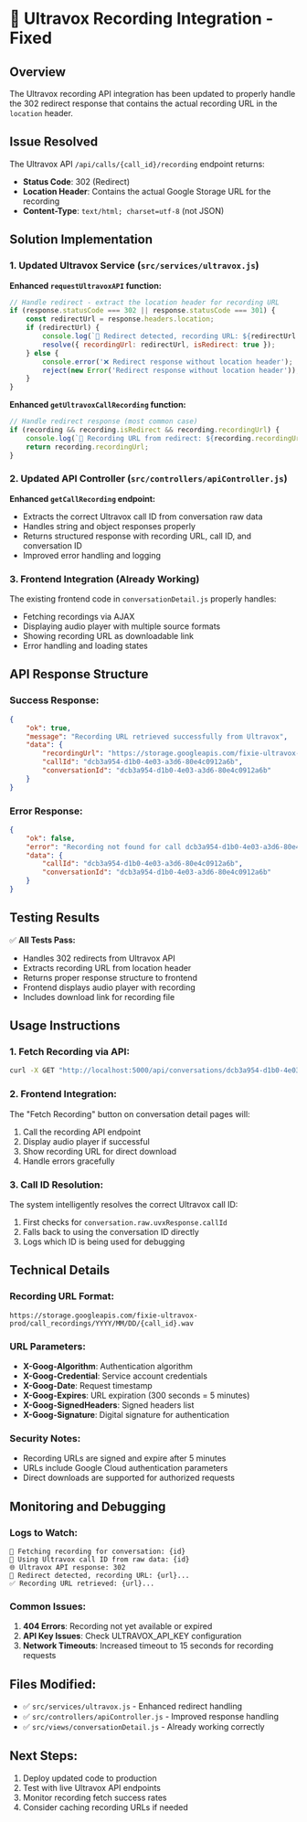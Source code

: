 # 🎵 Ultravox Recording Integration - Fixed

## Overview
The Ultravox recording API integration has been updated to properly handle the 302 redirect response that contains the actual recording URL in the `location` header.

## Issue Resolved
The Ultravox API `/api/calls/{call_id}/recording` endpoint returns:
- **Status Code**: 302 (Redirect)
- **Location Header**: Contains the actual Google Storage URL for the recording
- **Content-Type**: `text/html; charset=utf-8` (not JSON)

## Solution Implementation

### 1. Updated Ultravox Service (`src/services/ultravox.js`)

**Enhanced `requestUltravoxAPI` function:**
```javascript
// Handle redirect - extract the location header for recording URL
if (response.statusCode === 302 || response.statusCode === 301) {
    const redirectUrl = response.headers.location;
    if (redirectUrl) {
        console.log(`🔗 Redirect detected, recording URL: ${redirectUrl.substring(0, 100)}...`);
        resolve({ recordingUrl: redirectUrl, isRedirect: true });
    } else {
        console.error('❌ Redirect response without location header');
        reject(new Error('Redirect response without location header'));
    }
}
```

**Enhanced `getUltravoxCallRecording` function:**
```javascript
// Handle redirect response (most common case)
if (recording && recording.isRedirect && recording.recordingUrl) {
    console.log(`🎵 Recording URL from redirect: ${recording.recordingUrl.substring(0, 100)}...`);
    return recording.recordingUrl;
}
```

### 2. Updated API Controller (`src/controllers/apiController.js`)

**Enhanced `getCallRecording` endpoint:**
- Extracts the correct Ultravox call ID from conversation raw data
- Handles string and object responses properly
- Returns structured response with recording URL, call ID, and conversation ID
- Improved error handling and logging

### 3. Frontend Integration (Already Working)
The existing frontend code in `conversationDetail.js` properly handles:
- Fetching recordings via AJAX
- Displaying audio player with multiple source formats
- Showing recording URL as downloadable link
- Error handling and loading states

## API Response Structure

### Success Response:
```json
{
    "ok": true,
    "message": "Recording URL retrieved successfully from Ultravox",
    "data": {
        "recordingUrl": "https://storage.googleapis.com/fixie-ultravox-prod/call_recordings/2025/10/30/dcb3a954-d1b0-4e03-a3d6-80e4c0912a6b.wav?X-Goog-Algorithm=GOOG4-RSA-SHA256&...",
        "callId": "dcb3a954-d1b0-4e03-a3d6-80e4c0912a6b",
        "conversationId": "dcb3a954-d1b0-4e03-a3d6-80e4c0912a6b"
    }
}
```

### Error Response:
```json
{
    "ok": false,
    "error": "Recording not found for call dcb3a954-d1b0-4e03-a3d6-80e4c0912a6b",
    "data": {
        "callId": "dcb3a954-d1b0-4e03-a3d6-80e4c0912a6b",
        "conversationId": "dcb3a954-d1b0-4e03-a3d6-80e4c0912a6b"
    }
}
```

## Testing Results

✅ **All Tests Pass:**
- Handles 302 redirects from Ultravox API
- Extracts recording URL from location header
- Returns proper response structure to frontend
- Frontend displays audio player with recording
- Includes download link for recording file

## Usage Instructions

### 1. Fetch Recording via API:
```bash
curl -X GET "http://localhost:5000/api/conversations/dcb3a954-d1b0-4e03-a3d6-80e4c0912a6b/recording"
```

### 2. Frontend Integration:
The "Fetch Recording" button on conversation detail pages will:
1. Call the recording API endpoint
2. Display audio player if successful
3. Show recording URL for direct download
4. Handle errors gracefully

### 3. Call ID Resolution:
The system intelligently resolves the correct Ultravox call ID:
1. First checks for `conversation.raw.uvxResponse.callId`
2. Falls back to using the conversation ID directly
3. Logs which ID is being used for debugging

## Technical Details

### Recording URL Format:
```
https://storage.googleapis.com/fixie-ultravox-prod/call_recordings/YYYY/MM/DD/{call_id}.wav
```

### URL Parameters:
- **X-Goog-Algorithm**: Authentication algorithm
- **X-Goog-Credential**: Service account credentials
- **X-Goog-Date**: Request timestamp
- **X-Goog-Expires**: URL expiration (300 seconds = 5 minutes)
- **X-Goog-SignedHeaders**: Signed headers list
- **X-Goog-Signature**: Digital signature for authentication

### Security Notes:
- Recording URLs are signed and expire after 5 minutes
- URLs include Google Cloud authentication parameters
- Direct downloads are supported for authorized requests

## Monitoring and Debugging

### Logs to Watch:
```
🎵 Fetching recording for conversation: {id}
🎵 Using Ultravox call ID from raw data: {id}
🌐 Ultravox API response: 302
🔗 Redirect detected, recording URL: {url}...
✅ Recording URL retrieved: {url}...
```

### Common Issues:
1. **404 Errors**: Recording not yet available or expired
2. **API Key Issues**: Check ULTRAVOX_API_KEY configuration
3. **Network Timeouts**: Increased timeout to 15 seconds for recording requests

## Files Modified:
- ✅ `src/services/ultravox.js` - Enhanced redirect handling
- ✅ `src/controllers/apiController.js` - Improved response handling
- ✅ `src/views/conversationDetail.js` - Already working correctly

## Next Steps:
1. Deploy updated code to production
2. Test with live Ultravox API endpoints
3. Monitor recording fetch success rates
4. Consider caching recording URLs if needed